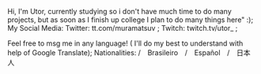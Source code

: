 Hi, I'm Utor, currently studying so i don't have much time to do many projects, but as soon as I finish up college I plan to do many things here" :);
    My Social Media: 
Twitter: tt.com/muramatsuv ;
Twitch: twitch.tv/utor_ ;

Feel free to msg me in any language! ( I'll do my best to understand with help of Google Translate);
Nationalities: /　Brasileiro　/　Español　/　日本人
